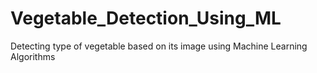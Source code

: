 # Vegetable_Detection_Using_ML
Detecting type of vegetable based on its image using Machine Learning Algorithms
